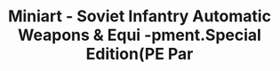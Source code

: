 ---
layout: product
title: "Miniart - Soviet Infantry Automatic Weapons & Equi -pment.Special Edition(PE Par"
price: "1300" 
desc: "N/A"
img_path: "/assets/img/MI35268.jpg"
brand: "N/A"
available: false
special_offer: false
new: false
soon: false
cat: "010000"
subcat: "010100"
subsubcat: "0N/A"
sifra: "MI35268"
popular: true
---